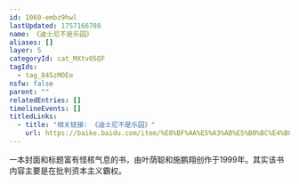 ```yaml
---
id: 1060-embz9hwl
lastUpdated: 1757166788
name: 《迪士尼不是乐园》
aliases: []
layer: 5
categoryId: cat_MXtv05QF
tagIds:
  - tag_845zMOEe
nsfw: false
parent: ""
relatedEntries: []
timelineEvents: []
titledLinks:
  - title: "相关链接: 《迪士尼不是乐园》"
    url: https://baike.baidu.com/item/%E8%BF%AA%E5%A3%AB%E5%B0%BC%E4%B8%8D%E6%98%AF%E4%B9%90%E5%9B%AD/12289248
---
```


一本封面和标题富有怪核气息的书，由叶荫聪和施鹏翔创作于1999年。其实该书内容主要是在批判资本主义霸权。